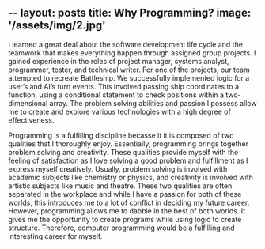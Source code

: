 --
layout: posts
title: Why Programming?
image: '/assets/img/2.jpg'
---

I learned a great deal about the software development life cycle and the teamwork that makes everything
happen through assigned group projects. I gained experience in the roles of project manager,
systems analyst, programmer, tester, and technical writer. For one of the projects, our team
attempted to recreate Battleship. We successfully implemented logic for a user’s
and AI’s turn events. This involved passing ship coordinates to a function, using a conditional
statement to check positions within a two-dimensional array. The problem solving abilities and
passion I possess allow me to create and explore various technologies with a high degree of
effectiveness.

Programming is a fulfilling discipline becasse it it is composed of
two qualities that I thoroughly enjoy. Essentially, programming brings together problem solving and
creativity. These qualities provide myself with the feeling of satisfaction as I love solving a good
problem and fulfillment as I express myself creatively. Usually, problem solving is involved with
academic subjects like chemistry or physics, and creativity is involved with artistic subjects like music
and theatre. These two qualities are often separated in the workplace and while I have a passion for
both of these worlds, this introduces me to a lot of conflict in deciding my future career. However, programming allows me to dabble in the best of both worlds. It gives me the opportunity to create programs while using logic to create structure. Therefore, computer programming would be a fulfilling and interesting career for myself.
